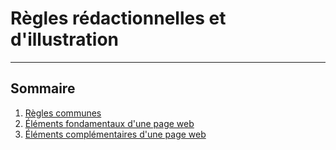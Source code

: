 # Règles rédactionnelles et d'illustration

---

## Sommaire

1. [Règles communes](/regles-communes.md "Règles communes")
2. [Éléments fondamentaux d'une page web](/elements-fondamentaux-page-web.md "Éléments fondamentaux d&apos;une page web")
3. [Éléments complémentaires d'une page web](/elements-complementaires-page-web.md "Éléments complémentaires d&apos;une page web")



